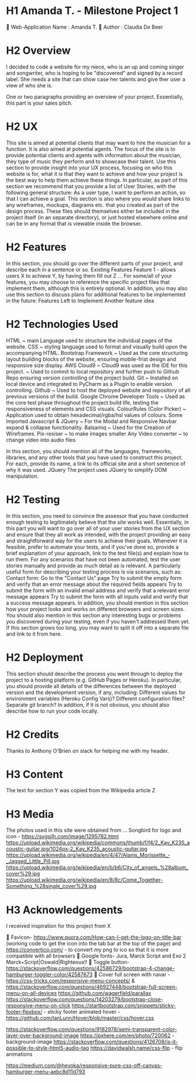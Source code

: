 # H1 Amanda T. - Milestone Project 1
🔸 Web-Application Name : Amanda T.
🔸 Author : Claudia De Beer

# H2 Overview

I decided to code a website for my niece, who is an up and coming singer and songwriter, who is hoping to be "discovered" and signed by a record label. She needs a site that can show case her talents and give ther user a view of who she is.


One or two paragraphs providing an overview of your project.
Essentially, this part is your sales pitch.

# H2 UX
This site is aimed at potential clients that may want to hire the musician for a function. It is also aimed at potential agents.
The focus of the site is to provide potential clients and agents with information about the musician, they type of music they perform and to showcase their talent.
Use this section to provide insight into your UX process, focusing on who this website is for, what it is that they want to achieve and how your project is the best way to help them achieve these things.
In particular, as part of this section we recommend that you provide a list of User Stories, with the following general structure:
As a user type, I want to perform an action, so that I can achieve a goal.
This section is also where you would share links to any wireframes, mockups, diagrams etc. that you created as part of the design process. These files should themselves either be included in the project itself (in an separate directory), or just hosted elsewhere online and can be in any format that is viewable inside the browser.

# H2 Features
In this section, you should go over the different parts of your project, and describe each in a sentence or so.
Existing Features
Feature 1 - allows users X to achieve Y, by having them fill out Z
...
For some/all of your features, you may choose to reference the specific project files that implement them, although this is entirely optional.
In addition, you may also use this section to discuss plans for additional features to be implemented in the future:
Features Left to Implement
Another feature idea

# H2 Technologies Used

HTML ~ main Language used to structure the individual pages of the website.
CSS ~ styling language used to format and visually build upon the accompanying HTML.
Bootstrap Framework ~ Used as the core structuring layout building blocks of the website, ensuring mobile-frist design and responsive size display.
AWS Cloud9 ~ Cloud9 was used as the IDE for this project.
 ~ Used to commit to local repository and further push to Github Repo ensuring version controlling of the project build.
Git ~ Installed on local device and integrated to PyCharm as a Plugin to enable version controlling.
Github ~ Used to host the deployed website and repository of all previous versions of the build.
Google Chrome Developer Tools ~ Used as the core test phase throughout the project build life, testing the responsiveness of elements and CSS visuals.
ColourRules (Color Picker) ~ Application used to obtain hexadecimal/rgba/hsl values of colours.
Some Imported Javascript & JQuery ~ For the Modal and Responsive Navbar expand & collapse functionality.
Balsamiq ~ Used for the Creation of Wireframes.
Pix-resiser ~ to make images smaller
Any Video converter ~ to change video into audio files


In this section, you should mention all of the languages, frameworks, libraries, and any other tools that you have used to construct this project. For each, provide its name, a link to its official site and a short sentence of why it was used.
JQuery 
The project uses JQuery to simplify DOM manipulation.

# H2 Testing
In this section, you need to convince the assessor that you have conducted enough testing to legitimately believe that the site works well. Essentially, in this part you will want to go over all of your user stories from the UX section and ensure that they all work as intended, with the project providing an easy and straightforward way for the users to achieve their goals.
Whenever it is feasible, prefer to automate your tests, and if you've done so, provide a brief explanation of your approach, link to the test file(s) and explain how to run them.
For any scenarios that have not been automated, test the user stories manually and provide as much detail as is relevant. A particularly useful form for describing your testing process is via scenarios, such as:
Contact form: 
Go to the "Contact Us" page
Try to submit the empty form and verify that an error message about the required fields appears
Try to submit the form with an invalid email address and verify that a relevant error message appears
Try to submit the form with all inputs valid and verify that a success message appears.
In addition, you should mention in this section how your project looks and works on different browsers and screen sizes.
You should also mention in this section any interesting bugs or problems you discovered during your testing, even if you haven't addressed them yet.
If this section grows too long, you may want to split it off into a separate file and link to it from here.

# H2 Deployment
This section should describe the process you went through to deploy the project to a hosting platform (e.g. GitHub Pages or Heroku).
In particular, you should provide all details of the differences between the deployed version and the development version, if any, including:
Different values for environment variables (Heroku Config Vars)?
Different configuration files?
Separate git branch?
In addition, if it is not obvious, you should also describe how to run your code locally.

# H2 Credits
Thanks to Anthony O'Brien on slack for helping me with my header.
# H3 Content
The text for section Y was copied from the Wikipedia article Z

# H3 Media
The photos used in this site were obtained from ...
Songbird for logo and icon - https://svgsilh.com/image/1295782.html
https://upload.wikimedia.org/wikipedia/commons/thumb/f/f4/2_Kay_K235_acoustic-guitar.jpg/1024px-2_Kay_K235_acoustic-guitar.jpg
https://upload.wikimedia.org/wikipedia/en/4/47/Alanis_Morissette_-_Jagged_Little_Pill.jpg
https://upload.wikimedia.org/wikipedia/en/b/b6/City_of_angels_%28album_cover%29.jpg
https://upload.wikimedia.org/wikipedia/en/8/8c/Come_Together-Something_%28single_cover%29.jpg
# H3 Acknowledgements
I received inspiration for this project from X


🔸 Favicon- https://www.quora.com/How-can-I-get-the-logo-on-title-bar (working code to get the icon into the tab bar at the top of the page)  and https://convertico.com/  - to convert my png to ico so that it is more compatible with all browsers
🔸 Google fonts- Jura, Marck Script and Exo 2 Marck+Script|Oswald|Righteous!!
🔸 Toggle button- https://stackoverflow.com/questions/42586729/bootstrap-4-change-hamburger-toggler-color/42587673
🔸 Cover full screen with navar - https://css-tricks.com/responsive-menu-concepts/ & https://stackoverflow.com/questions/46927448/bootstrap-full-screen-menu-on-all-devices
https://github.com/wagerfield/parallax
https://stackoverflow.com/questions/14203279/bootstrap-close-responsive-menu-on-click
https://startbootstrap.com/snippets/sticky-footer-flexbox/ - sticky footer
animated hover -https://github.com/IanLunn/Hover/blob/master/css/hover.css

https://stackoverflow.com/questions/9182978/semi-transparent-color-layer-over-background-image
https://pxhere.com/en/photo/720062 - background-image
https://stackoverflow.com/questions/4126708/is-it-possible-to-style-html5-audio-tag 
https://davidwalsh.name/css-flip - flip animations 






https://medium.com/@heyoka/responsive-pure-css-off-canvas-hamburger-menu-aebc8d11d793